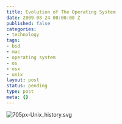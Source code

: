 ```yaml
---
title: Evolution of The Operating System
date: 2009-08-24 00:00:00 Z
published: false
categories:
- technology
tags:
- bsd
- mac
- operating system
- os
- osx
- unix
layout: post
status: pending
type: post
meta: {}
---
```


 ![705px-Unix_history.svg](http://standalonex.com/wp-content/uploads/2009/08/705px-Unix_history.svg-300x237.png "705px-Unix\_history.svg")
